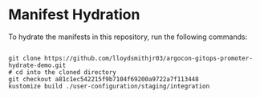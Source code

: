 
# Manifest Hydration

To hydrate the manifests in this repository, run the following commands:

```shell

git clone https://github.com/lloydsmithjr03/argocon-gitops-promoter-hydrate-demo.git
# cd into the cloned directory
git checkout a81c1ec542215f9b7104f69200a9722a7f113448
kustomize build ./user-configuration/staging/integration
```